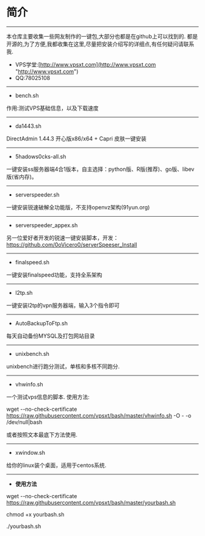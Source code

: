 # 简介 #

----------

  本仓库主要收集一些网友制作的一键包,大部分也都是在github上可以找到的.
都是开源的,为了方便,我都收集在这里,尽量把安装介绍写的详细点,有任何疑问请联系我.

- VPS学堂:[http://www.vpsxt.com](http://www.vpsxt.com "http://www.vpsxt.com")
- QQ:78025108


----------

-  bench.sh

作用:测试VPS基础信息，以及下载速度

----------
- da1443.sh

DirectAdmin 1.44.3 开心版x86/x64 + Capri 皮肤一键安装

----------


- 5hadows0cks-all.sh

一键安装ss服务器端4合1版本，自主选择：python版、R版(推荐)、go版、libev版(省内存)。


----------
 

- serverspeeder.sh

一键安装锐速破解全功能版，不支持openvz架构(91yun.org)

----------
- serverspeeder_appex.sh

另一位爱好者开发的锐速一键安装脚本，开发：https://github.com/0oVicero0/serverSpeeser_Install


----------
- finalspeed.sh

一键安装finalspeed功能，支持全系架构

----------
- l2tp.sh

一键安装l2tp的vpn服务器端，输入3个指令即可

----------
- AutoBackupToFtp.sh

每天自动备份MYSQL及打包网站目录


----------
- unixbench.sh

unixbench进行跑分测试，单核和多核不同跑分.


----------
-  vhwinfo.sh

一个测试vps信息的脚本.
使用方法:


wget --no-check-certificate https://raw.githubusercontent.com/vpsxt/bash/master/vhwinfo.sh -O - -o /dev/null|bash

或者按照文本最底下方法使用.

----------
- xwindow.sh

给你的linux装个桌面，适用于centos系统.


----------
- **使用方法**

wget --no-check-certificate https://raw.githubusercontent.com/vpsxt/bash/master/yourbash.sh

chmod +x yourbash.sh

./yourbash.sh


